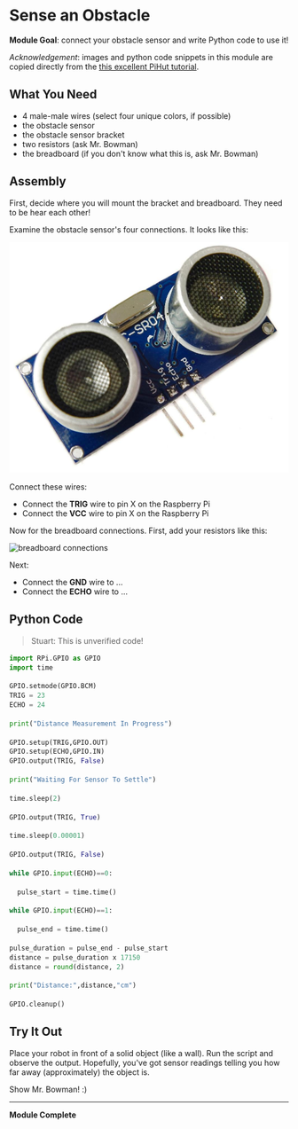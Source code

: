 # Sense an Obstacle

**Module Goal**: connect your obstacle sensor and write Python code to use it!

*Acknowledgement*: images and python code snippets in this module are copied directly from the [this excellent PiHut tutorial](https://thepihut.com/blogs/raspberry-pi-tutorials/hc-sr04-ultrasonic-range-sensor-on-the-raspberry-pi).

## What You Need

* 4 male-male wires (select four unique colors, if possible)
* the obstacle sensor
* the obstacle sensor bracket
* two resistors (ask Mr. Bowman)
* the breadboard (if you don't know what this is, ask Mr. Bowman)

## Assembly

First, decide where you will mount the bracket and breadboard. They need to be hear each other!

Examine the obstacle sensor's four connections. It looks like this:

![HC-SR04](./pics/hc-sr04_1000x.jpg)

Connect these wires:

* Connect the **TRIG** wire to pin X on the Raspberry Pi
* Connect the **VCC** wire to pin X on the Raspberry Pi

Now for the breadboard connections. First, add your resistors like this:

![breadboard connections](./pics/breadboard1.png)

Next:

* Connect the **GND** wire to ...
* Connect the **ECHO** wire to ...

## Python Code

> Stuart: This is unverified code!

```python
import RPi.GPIO as GPIO
import time

GPIO.setmode(GPIO.BCM)
TRIG = 23
ECHO = 24

print("Distance Measurement In Progress")

GPIO.setup(TRIG,GPIO.OUT)
GPIO.setup(ECHO,GPIO.IN)
GPIO.output(TRIG, False)

print("Waiting For Sensor To Settle")

time.sleep(2)

GPIO.output(TRIG, True)

time.sleep(0.00001)

GPIO.output(TRIG, False)

while GPIO.input(ECHO)==0:

  pulse_start = time.time()

while GPIO.input(ECHO)==1:

  pulse_end = time.time()

pulse_duration = pulse_end - pulse_start
distance = pulse_duration x 17150
distance = round(distance, 2)

print("Distance:",distance,"cm")

GPIO.cleanup()
```

## Try It Out

Place your robot in front of a solid object (like a wall). Run the script and observe the output. Hopefully, you've got sensor readings telling you how far away (approximately) the object is.

Show Mr. Bowman! :)

---

**Module Complete**